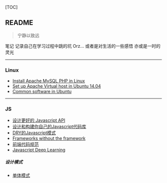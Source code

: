 [TOC]

## README
>宁静以致远

笔记
记录自己在学习过程中跳的坑 Orz...
或者是对生活的一些感悟
亦或是一时的灵光

----------------------------------------------------------------------
### Linux
* [Install Apache MySQL PHP in Linux](https://github.com/yiyunShm/NoteBook/blob/master/linux/Install%20Apache%20MySQL%20PHP%20in%20Linux.md)
* [Set up Apache Virtual host in Ubuntu 14.04](https://github.com/yiyunShm/NoteBook/blob/master/linux/Set%20up%20Apache%20Virtual%20host%20in%20Ubuntu%2014.04.md)
* [Common software in Ubuntu](https://github.com/yiyunShm/NoteBook/blob/master/linux/Common%20software%20in%20Ubuntu.md)

-----------------------------------------------------------------------
### JS
* [设计更好的 Javascript API](https://github.com/yiyunShm/NoteBook/blob/master/js/base/%E8%AE%BE%E8%AE%A1%E6%9B%B4%E5%A5%BD%E7%9A%84%20Javascript%20API.md)
* [设计和构建你自己的Javascript代码库](https://github.com/yiyunShm/NoteBook/blob/master/js/base/%E8%AE%BE%E8%AE%A1%E5%92%8C%E6%9E%84%E5%BB%BA%E4%BD%A0%E8%87%AA%E5%B7%B1%E7%9A%84Javascript%E4%BB%A3%E7%A0%81%E5%BA%93.md)
* [DRY的Javascript模式](https://github.com/yiyunShm/NoteBook/blob/master/js/base/DRY%E5%BC%80%E5%8F%91%E8%80%85%E7%9A%84Javascript%E6%A8%A1%E5%BC%8F.md)
* [Frameworks without the framework](https://github.com/yiyunShm/NoteBook/blob/master/js/base/Frameworks%20without%20the%20framework.md)
* [前端代码规范](https://github.com/yiyunShm/NoteBook/blob/master/js/base/%E5%89%8D%E7%AB%AF%E4%BB%A3%E7%A0%81%E8%A7%84%E8%8C%83.md)
* [Javascript Deep Learning](https://github.com/yiyunShm/NoteBook/blob/master/js/base/Javascript-deep-learning.md)

##### 设计模式
* [单体模式](https://github.com/yiyunShm/NoteBook/blob/master/js/%E8%AE%BE%E8%AE%A1%E6%A8%A1%E5%BC%8F/%E5%8D%95%E4%BD%93%E6%A8%A1%E5%BC%8F.md)

